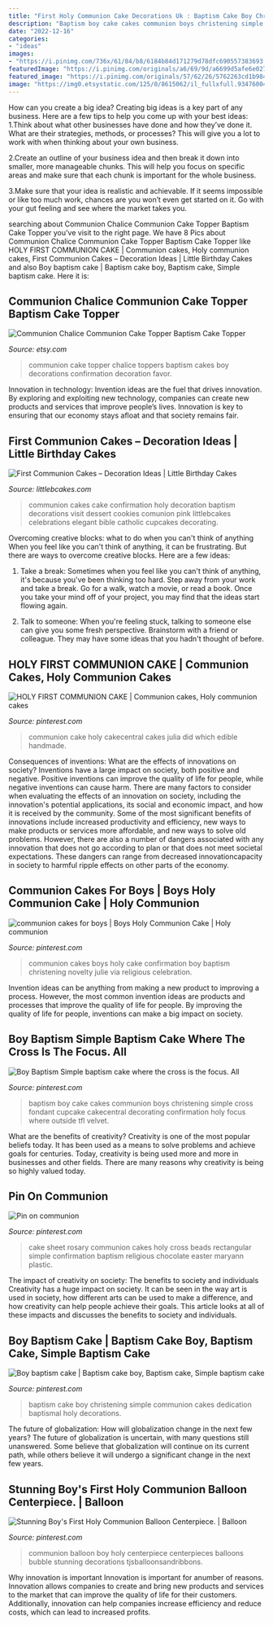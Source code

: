 ```yaml
---
title: "First Holy Communion Cake Decorations Uk : Baptism Cake Boy Christening Simple Communion Cakes Dedication Baptismal Holy Decorations"
description: "Baptism boy cake cakes communion boys christening simple cross fondant cupcake cakecentral decorating confirmation holy focus where outside tfl velvet"
date: "2022-12-16"
categories:
- "ideas"
images:
- "https://i.pinimg.com/736x/61/84/b8/6184b84d171279d78dfc690557383693.jpg"
featuredImage: "https://i.pinimg.com/originals/a6/69/9d/a6699d5afe6e0278ada4f8c84ed62c82.jpg"
featured_image: "https://i.pinimg.com/originals/57/62/26/5762263cd1b98481c95ad318b771420e.jpg"
image: "https://img0.etsystatic.com/125/0/8615062/il_fullxfull.934760048_hqec.jpg"
---
```



How can you create a big idea?
Creating big ideas is a key part of any business. Here are a few tips to help you come up with your best ideas:
1.Think about what other businesses have done and how they’ve done it. What are their strategies, methods, or processes? This will give you a lot to work with when thinking about your own business.

2.Create an outline of your business idea and then break it down into smaller, more manageable chunks. This will help you focus on specific areas and make sure that each chunk is important for the whole business.

3.Make sure that your idea is realistic and achievable. If it seems impossible or like too much work, chances are you won’t even get started on it. Go with your gut feeling and see where the market takes you.


	

		
searching about Communion Chalice Communion Cake Topper Baptism Cake Topper you've visit to the right page. We have 8 Pics about Communion Chalice Communion Cake Topper Baptism Cake Topper like HOLY FIRST COMMUNION CAKE | Communion cakes, Holy communion cakes, First Communion Cakes – Decoration Ideas | Little Birthday Cakes and also Boy baptism cake | Baptism cake boy, Baptism cake, Simple baptism cake. Here it is:
		
    
## Communion Chalice Communion Cake Topper Baptism Cake Topper

<img loading=lazy src="https://img0.etsystatic.com/125/0/8615062/il_fullxfull.934760048_hqec.jpg" onerror="this.onerror=null;this.src='https://tse3.mm.bing.net/th?id=OIP.q7JN8RbFsyabCeXUOGAzKQHaL7&amp;pid=15.1';" alt="Communion Chalice Communion Cake Topper Baptism Cake Topper">

_Source: etsy.com_

>communion cake topper chalice toppers baptism cakes boy decorations confirmation decoration favor. 

	

Innovation in technology:
Invention ideas are the fuel that drives innovation. By exploring and exploiting new technology, companies can create new products and services that improve people’s lives. Innovation is key to ensuring that our economy stays afloat and that society remains fair.

    
## First Communion Cakes – Decoration Ideas | Little Birthday Cakes

<img loading=lazy src="http://www.littlebcakes.com/wp-content/uploads/2014/02/First-Communion-Cake-Ideas.jpg" onerror="this.onerror=null;this.src='https://tse2.mm.bing.net/th?id=OIP.1RPWOvpRM8PYYx0NG-ujNAHaLV&amp;pid=15.1';" alt="First Communion Cakes – Decoration Ideas | Little Birthday Cakes">

_Source: littlebcakes.com_

>communion cakes cake confirmation holy decoration baptism decorations visit dessert cookies comunion pink littlebcakes celebrations elegant bible catholic cupcakes decorating. 

	

Overcoming creative blocks: what to do when you can't think of anything
When you feel like you can't think of anything, it can be frustrating. But there are ways to overcome creative blocks. Here are a few ideas: 
1. Take a break: Sometimes when you feel like you can't think of anything, it's because you've been thinking too hard. Step away from your work and take a break. Go for a walk, watch a movie, or read a book. Once you take your mind off of your project, you may find that the ideas start flowing again.

2. Talk to someone: When you're feeling stuck, talking to someone else can give you some fresh perspective. Brainstorm with a friend or colleague. They may have some ideas that you hadn't thought of before.


    
## HOLY FIRST COMMUNION CAKE | Communion Cakes, Holy Communion Cakes

<img loading=lazy src="https://i.pinimg.com/originals/9e/3c/cc/9e3ccc7538ad529d403c52a3f562af35.jpg" onerror="this.onerror=null;this.src='https://tse4.mm.bing.net/th?id=OIP.d4mpSe8gkAv-QFYBCTMTlAHaLH&amp;pid=15.1';" alt="HOLY FIRST COMMUNION CAKE | Communion cakes, Holy communion cakes">

_Source: pinterest.com_

>communion cake holy cakecentral cakes julia did which edible handmade. 

	

Consequences of inventions: What are the effects of innovations on society?
Inventions have a large impact on society, both positive and negative. Positive inventions can improve the quality of life for people, while negative inventions can cause harm. There are many factors to consider when evaluating the effects of an innovation on society, including the innovation's potential applications, its social and economic impact, and how it is received by the community. Some of the most significant benefits of innovations include increased productivity and efficiency, new ways to make products or services more affordable, and new ways to solve old problems. However, there are also a number of dangers associated with any innovation that does not go according to plan or that does not meet societal expectations. These dangers can range from decreased innovationcapacity in society to harmful ripple effects on other parts of the economy.

    
## Communion Cakes For Boys | Boys Holy Communion Cake | Holy Communion

<img loading=lazy src="https://i.pinimg.com/originals/a6/69/9d/a6699d5afe6e0278ada4f8c84ed62c82.jpg" onerror="this.onerror=null;this.src='https://tse2.mm.bing.net/th?id=OIP.rh9OaI5n_wkeuWj6WQIilgHaJ6&amp;pid=15.1';" alt="communion cakes for boys | Boys Holy Communion Cake | Holy communion">

_Source: pinterest.com_

>communion cakes boys holy cake confirmation boy baptism christening novelty julie via religious celebration. 

	

Invention ideas can be anything from making a new product to improving a process. However, the most common invention ideas are products and processes that improve the quality of life for people. By improving the quality of life for people, inventions can make a big impact on society.

    
## Boy Baptism Simple Baptism Cake Where The Cross Is The Focus. All

<img loading=lazy src="https://i.pinimg.com/originals/57/62/26/5762263cd1b98481c95ad318b771420e.jpg" onerror="this.onerror=null;this.src='https://tse3.mm.bing.net/th?id=OIP.CbCfKRmZqhh192pb5d2ksAHaJ4&amp;pid=15.1';" alt="Boy Baptism Simple baptism cake where the cross is the focus. All">

_Source: pinterest.com_

>baptism boy cake cakes communion boys christening simple cross fondant cupcake cakecentral decorating confirmation holy focus where outside tfl velvet. 

	

What are the benefits of creativity?
Creativity is one of the most popular beliefs today. It has been used as a means to solve problems and achieve goals for centuries. Today, creativity is being used more and more in businesses and other fields. There are many reasons why creativity is being so highly valued today.

    
## Pin On Communion

<img loading=lazy src="https://i.pinimg.com/736x/79/e8/41/79e841e93618c7a6be7b96399dceaac6--cake-images-cake-photos.jpg" onerror="this.onerror=null;this.src='https://tse1.mm.bing.net/th?id=OIP.aHL-khmnikqEbGsCFi98CAHaHE&amp;pid=15.1';" alt="Pin on communion">

_Source: pinterest.com_

>cake sheet rosary communion cakes holy cross beads rectangular simple confirmation baptism religious chocolate easter maryann plastic. 

	

The impact of creativity on society: The benefits to society and individuals
Creativity has a huge impact on society. It can be seen in the way art is used in society, how different arts can be used to make a difference, and how creativity can help people achieve their goals. This article looks at all of these impacts and discusses the benefits to society and individuals.

    
## Boy Baptism Cake | Baptism Cake Boy, Baptism Cake, Simple Baptism Cake

<img loading=lazy src="https://i.pinimg.com/736x/61/84/b8/6184b84d171279d78dfc690557383693.jpg" onerror="this.onerror=null;this.src='https://tse1.mm.bing.net/th?id=OIP.K-G-3SdcRLdcL0Tx17KvSAHaJ3&amp;pid=15.1';" alt="Boy baptism cake | Baptism cake boy, Baptism cake, Simple baptism cake">

_Source: pinterest.com_

>baptism cake boy christening simple communion cakes dedication baptismal holy decorations. 

	

The future of globalization: How will globalization change in the next few years?
The future of globalization is uncertain, with many questions still unanswered. Some believe that globalization will continue on its current path, while others believe it will undergo a significant change in the next few years.

    
## Stunning Boy&#039;s First Holy Communion Balloon Centerpiece. | Balloon

<img loading=lazy src="https://i.pinimg.com/736x/82/0b/df/820bdf4a42798e2a435fb58df453a1da.jpg" onerror="this.onerror=null;this.src='https://tse2.mm.bing.net/th?id=OIP.mEe_UIKC8w4ulLxDDiyAiQHaJ3&amp;pid=15.1';" alt="Stunning Boy&#039;s First Holy Communion Balloon Centerpiece. | Balloon">

_Source: pinterest.com_

>communion balloon boy holy centerpiece centerpieces balloons bubble stunning decorations tjsballoonsandribbons. 

	

Why innovation is important
Innovation is important for anumber of reasons. Innovation allows companies to create and bring new products and services to the market that can improve the quality of life for their customers. Additionally, innovation can help companies increase efficiency and reduce costs, which can lead to increased profits.

